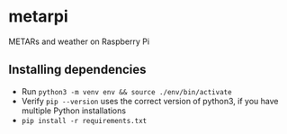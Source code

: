 # metarpi
METARs and weather on Raspberry Pi

## Installing dependencies

- Run `python3 -m venv env && source ./env/bin/activate`
- Verify `pip --version` uses the correct version of python3, if you have multiple Python installations
- `pip install -r requirements.txt`
